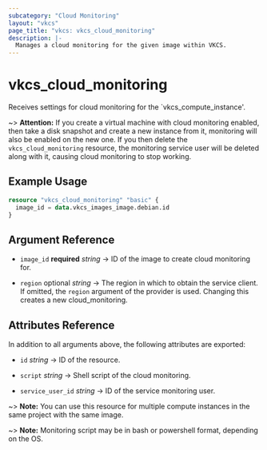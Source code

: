 ```yaml
---
subcategory: "Cloud Monitoring"
layout: "vkcs"
page_title: "vkcs: vkcs_cloud_monitoring"
description: |-
  Manages a cloud monitoring for the given image within VKCS.
---
```


# vkcs_cloud_monitoring

Receives settings for cloud monitoring for the `vkcs_compute_instance'.

~> **Attention:**
If you create a virtual machine with cloud monitoring enabled, then take a disk snapshot and create a new instance from
it,
monitoring will also be enabled on the new one. If you then delete the `vkcs_cloud_monitoring` resource,
the monitoring service user will be deleted along with it, causing cloud monitoring to stop working.

## Example Usage

```terraform
resource "vkcs_cloud_monitoring" "basic" {
  image_id = data.vkcs_images_image.debian.id
}
```

## Argument Reference
- `image_id` **required** *string* &rarr;  ID of the image to create cloud monitoring for.

- `region` optional *string* &rarr;  The region in which to obtain the service client. If omitted, the `region` argument of the provider is used. Changing this creates a new cloud_monitoring.


## Attributes Reference
In addition to all arguments above, the following attributes are exported:
- `id` *string* &rarr;  ID of the resource.

- `script` *string* &rarr;  Shell script of the cloud monitoring.

- `service_user_id` *string* &rarr;  ID of the service monitoring user.



~> **Note:**
You can use this resource for multiple compute instances in the same project with the same image.

~> **Note:**
Monitoring script may be in bash or powershell format, depending on the OS.
